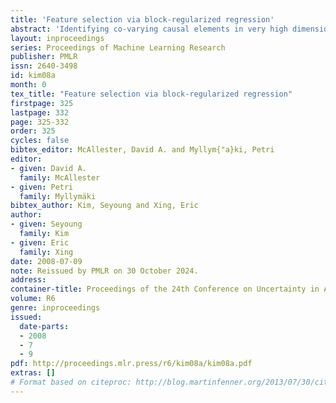 ```yaml
---
title: 'Feature selection via block-regularized regression'
abstract: 'Identifying co-varying causal elements in very high dimensional feature space with internal structures, e.g., a space with as many as millions of linearly ordered features, as one typically encounters in problems such as whole genome association (WGA) mapping, remains an open problem in statistical learning. We propose a block-regularized regression model for sparse variable selection in a high-dimensional space where the covariates are linearly ordered, and are possibly subject to local statistical linkages (e.g., block structures) due to spacial or temporal proximity of the features. Our goal is to identify a small subset of relevant covariates that are not merely from random positions in the ordering, but grouped as contiguous blocks from large number of ordered covariates. Following a typical linear regression framework between the features and the response, our proposed model employs a sparsity-enforcing Laplacian prior for the regression coefficients, augmented by a 1st-order Markovian process along the feature sequence that "activates" the regression coefficients in a coupled fashion. We describe a sampling-based learning algorithm and demonstrate the performance of our method on simulated and biological data for marker identification under WGA.'
layout: inproceedings
series: Proceedings of Machine Learning Research
publisher: PMLR
issn: 2640-3498
id: kim08a
month: 0
tex_title: "Feature selection via block-regularized regression"
firstpage: 325
lastpage: 332
page: 325-332
order: 325
cycles: false
bibtex_editor: McAllester, David A. and Myllym{"a}ki, Petri
editor:
- given: David A.
  family: McAllester
- given: Petri
  family: Myllymäki
bibtex_author: Kim, Seyoung and Xing, Eric
author:
- given: Seyoung
  family: Kim
- given: Eric
  family: Xing 
date: 2008-07-09
note: Reissued by PMLR on 30 October 2024.
address:
container-title: Proceedings of the 24th Conference on Uncertainty in Artificial Intelligence
volume: R6
genre: inproceedings
issued:
  date-parts:
  - 2008
  - 7
  - 9
pdf: http://proceedings.mlr.press/r6/kim08a/kim08a.pdf
extras: []
# Format based on citeproc: http://blog.martinfenner.org/2013/07/30/citeproc-yaml-for-bibliographies/
---
```

